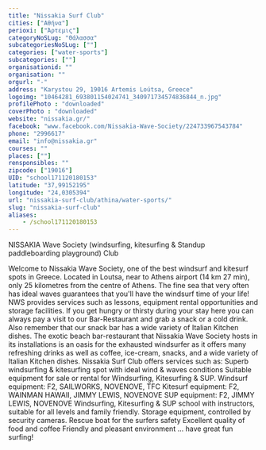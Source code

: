 ```yaml
---
title: "Nissakia Surf Club"
cities: ["Αθήνα"]
perioxi: ["Άρτεμις"]
categoryNoSLug: "Θάλασσα"
subcategoriesNoSLug: [""]
categories: ["water-sports"]
subcategories: [""]
organisationid: ""
organisation: ""
orgurl: "-"
address: "Karystou 29, 19016 Artemis Loútsa, Greece"
logoimg: "10464281_693801154024741_340971734574836844_n.jpg"
profilePhoto : "downloaded"
coverPhoto : "downloaded"
website: "nissakia.gr/"
facebook: "www.facebook.com/Nissakia-Wave-Society/224733967543784"
phone: "2996617"
email: "info@nissakia.gr"
courses: ""
places: [""]
rensponsibles: ""
zipcode: ["19016"]
UID: "school171120180153"
latitude: "37,99152195"
longitude: "24,0305394"
url: "nissakia-surf-club/athina/water-sports/"
slug: "nissakia-surf-club"
aliases:
    - /school171120180153
---
```



NISSAKIA Wave Society (windsurfing, kitesurfing &amp; Standup paddleboarding playground) Club

Welcome to Nissakia Wave Society, one of the best windsurf and kitesurf spots in Greece. Located in Loutsa, near to Athens airport (14 km 27 min), only 25 kilometres from the centre of Athens. The fine sea that very often has ideal waves guarantees that you&#39;ll have the windsurf time of your life! NWS provides services such as lessons, equipment rental opportunities and storage facilities. If you get hungry or thirsty during your stay here you can always pay a visit to our Bar-Restaurant and grab a snack or a cold drink. Also remember that our snack bar has a wide variety of Italian Kitchen dishes. The exotic beach bar-restaurant that Nissakia Wave Society hosts in its installations is an oasis for the exhausted windsurfer as it offers many refreshing drinks as well as coffee, ice-cream, snacks, and a wide variety of Italian Kitchen dishes. Nissakia Surf Club offers services such as: Superb windsurfing &amp; kitesurfing spot with ideal wind &amp; waves conditions Suitable equipment for sale or rental for Windsurfing, Kitesurfing &amp; SUP. Windsurf equipment: F2, SAILWORKS, NOVENOVE, TFC Kitesurf equipment: F2, WAINMAN HAWAII, JIMMY LEWIS, NOVENOVE SUP equipment: F2, JIMMY LEWIS, NOVENOVE Windsurfing, Kitesurfing &amp; SUP school with instructors, suitable for all levels and family friendly. Storage equipment, controlled by security cameras. Rescue boat for the surfers safety Excellent quality of food and coffee Friendly and pleasant environment ... have great fun surfing!